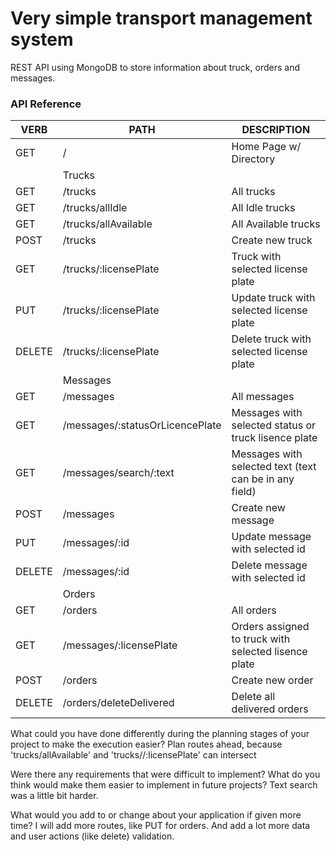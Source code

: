 # Very simple transport management system
REST API using MongoDB to store information about truck, orders and messages.

### API Reference
   VERB 		 | 		  PATH 		 |  	 DESCRIPTION
------------ | ------------- | -------------------
GET | / | Home Page w/ Directory |
||  Trucks| |
GET | /trucks | All trucks |
GET | /trucks/allIdle | All Idle trucks |
GET | /trucks/allAvailable | All Available trucks |
POST | /trucks | Create new truck |
GET | /trucks/:licensePlate | Truck with selected license plate |
PUT | /trucks/:licensePlate | Update truck with selected license plate |
DELETE | /trucks/:licensePlate | Delete truck with selected license plate |
||  Messages| |
GET | /messages | All messages | 
GET | /messages/:statusOrLicencePlate | Messages with selected status or truck lisence plate | 
GET | /messages/search/:text | Messages with selected text (text can be in any field) | 
POST | /messages | Create new message |
PUT | /messages/:id | Update message with selected id |
DELETE | /messages/:id | Delete message with selected id |
|| Orders | |
GET | /orders | All orders | 
GET | /messages/:licensePlate | Orders assigned to truck with selected lisence plate | 
POST | /orders | Create new order |
DELETE | /orders/deleteDelivered | Delete all delivered orders |


What could you have done differently during the planning stages of your project to make the execution easier?
Plan routes ahead, because 'trucks/allAvailable' and 'trucks//:licensePlate' can intersect

Were there any requirements that were difficult to implement? What do you think would make them easier to implement in future projects?
Text search was a little bit harder. 

What would you add to or change about your application if given more time?
I will add more routes, like PUT for orders. And add a lot more data and user actions (like delete) validation.
